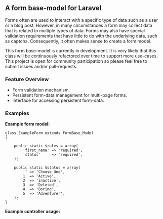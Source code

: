 ## A form base-model for Laravel

Forms often are used to interact with a specific type of data such as a user or a blog post. However, in many circumstances a form may collect data that is related to multiple types of data. Forms may also have special validation requirements that have little to do with the underlying data, such as captcha. Consequently, it often makes sense to create a form model.

This form base-model is currently in development. It is very likely that this class will be continuously refactored over time to support more use-cases. This project is open for community participation so please feel free to submit issues and/or pull-requests.

### Feature Overview

- Form validation mechanism.
- Persistent form-data management for multi-page forms.
- Interface for accessing persistent form-data.

### Examples

**Example form model:**

	class ExampleForm extends FormBase_Model
	{

		public static $rules = array(
			'first_name' => 'required',
			'status'     => 'required',
		);

		public static $status = array(
			'' => 'Choose One',
			1  => 'Active',
			2  => 'inactive',
			3  => 'Deleted',
			4  => 'Boring',
			5  => 'Adventurer',
		);
	}

**Example controller usage:**

